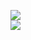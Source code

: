 [![](https://img.shields.io/badge/Made%20With-Github%20Spray-lightgrey.svg?style=for-the-badge&logo=github)](https://github.com/Annihil/github-spray#1058)  
[![](https://i.imgur.com/2DrTn0Z.gif)](https://github.com/Annihil/github-spray)